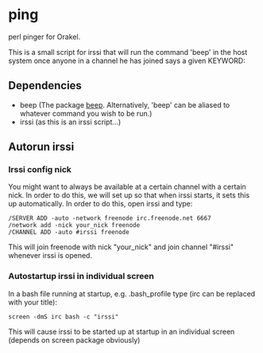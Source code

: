 ping
====

perl pinger for Orakel.

This is a small script for irssi that will run the command 'beep' in the host system once anyone in a channel he has joined says a given KEYWORD:

## Dependencies
- beep (The package [beep](http://packages.ubuntu.com/search?keywords=beep). Alternatively, 'beep' can be aliased to whatever command you wish to be run.)
- irssi (as this is an irssi script...)


## Autorun irssi 

### Irssi config nick

You might want to always be available at a certain channel with a certain nick. In order to do this, we will set up so 
that when irssi starts, it sets this up automatically. In order to do this, open irssi and type:

```
/SERVER ADD -auto -network freenode irc.freenode.net 6667
/network add -nick your_nick freenode
/CHANNEL ADD -auto #irssi freenode
```

This will join freenode with nick "your_nick" and join channel "#irssi" whenever irssi is opened.

### Autostartup irssi in individual screen

In a bash file running at startup, e.g. .bash_profile type (irc can be replaced with your title):

```
screen -dmS irc bash -c "irssi"
```

This will cause irssi to be started up at startup in an individual screen (depends on screen package obviously)

